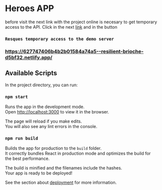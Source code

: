 # Heroes APP

before visit the next link with the project online is necesary to get temporary access to the API. Click in the next [link](https://cors-anywhere.herokuapp.com/corsdemo) and in the button 
### `Resques temporary access to the demo server`



### https://627747406b4b2b01584a74a5--resilient-brioche-d5bf32.netlify.app/

## Available Scripts

In the project directory, you can run:

### `npm start`

Runs the app in the development mode.\
Open [http://localhost:3000](http://localhost:3000) to view it in the browser.

The page will reload if you make edits.\
You will also see any lint errors in the console.


### `npm run build`

Builds the app for production to the `build` folder.\
It correctly bundles React in production mode and optimizes the build for the best performance.

The build is minified and the filenames include the hashes.\
Your app is ready to be deployed!

See the section about [deployment](https://facebook.github.io/create-react-app/docs/deployment) for more information.
